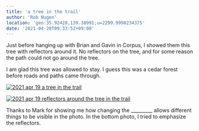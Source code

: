 ```yaml
---
title: 'a tree in the trail'
author: 'Rob Nugen'
location: 'geo:35.92428,139.38991;u=2299.9990234375'
date: '2021-04-20T09:33:52+09:00'
---
```


Just before hanging up with Brian and Gavin in Corpus, I showed them this tree
with reflectors around it.  No reflectors on the tree, and for some reason the
path could not go around the tree.

I am glad this tree was allowed to stay.
I guess this was a cedar forest before roads and paths came through.

[![2021 apr 19 a tree in the trail](//b.robnugen.com/quests/walk-to-niigata/2021/en_route/day-05/thumbs/2021_apr_19_a_tree_in_the_trail.jpeg)](//b.robnugen.com/quests/walk-to-niigata/2021/en_route/day-05/2021_apr_19_a_tree_in_the_trail.jpeg)

[![2021 apr 19 reflectors around the tree in the trail](//b.robnugen.com/quests/walk-to-niigata/2021/en_route/day-05/thumbs/2021_apr_19_reflectors_around_the_tree_in_the_trail.jpeg)](//b.robnugen.com/quests/walk-to-niigata/2021/en_route/day-05/2021_apr_19_reflectors_around_the_tree_in_the_trail.jpeg)          

Thanks to Mark for showing me how changing the _________ allows different things
to be visible in the photo.  In the bottom photo, I tried to emphasize the reflectors.
